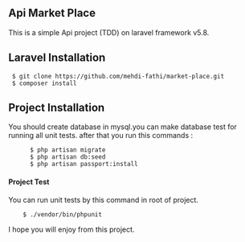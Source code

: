 
## Api Market Place 

This is a simple Api project (TDD) on laravel framework v5.8.

## Laravel Installation

     $ git clone https://github.com/mehdi-fathi/market-place.git
     $ composer install
     
## Project Installation

You should create database in mysql.you can make database test for running all unit tests.
after that you run this commands :
     
          $ php artisan migrate
          $ php artisan db:seed
          $ php artisan passport:install

#### Project Test

You can run unit tests by this command in root of project.

        $ ./vendor/bin/phpunit

I hope you will enjoy from this project.
